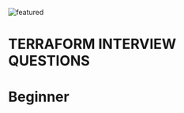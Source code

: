 ![featured](https://github.com/Sachinnayak0712/DevOps-AWS-Interview_question/assets/66566069/6e01f533-b609-4911-9466-2664d9cd6373)

# TERRAFORM INTERVIEW QUESTIONS

# Beginner
